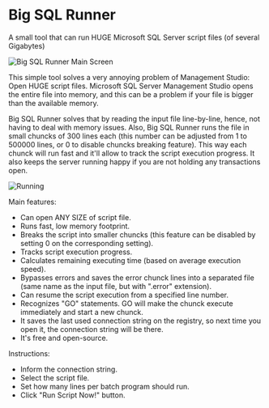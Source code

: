 # Big SQL Runner
A small tool that can run HUGE Microsoft SQL Server script files (of several Gigabytes)

![Big SQL Runner Main Screen](https://user-images.githubusercontent.com/17026744/83193020-c4b38400-a10c-11ea-92ff-ab7304f5aa0a.png)

This simple tool solves a very annoying problem of Management Studio: Open HUGE script files.
Microsoft SQL Server Management Studio opens the entire file into memory, and this can be a  problem if your file is bigger than the available memory.

Big SQL Runner solves that by reading the input file line-by-line, hence, not having to deal with memory issues.
Also, Big SQL Runner runs the file in small chuncks of 300 lines each (this number can be adjusted from 1 to 500000 lines, or 0 to disable chuncks breaking feature). 
This way each chunck will run fast and it'll allow to track the script execution progress. It also keeps the server running happy if you are not holding any transactions open.

![Running](https://user-images.githubusercontent.com/17026744/83192970-aea5c380-a10c-11ea-9811-d65d838a1833.png)

Main features:
* Can open ANY SIZE of script file.
* Runs fast, low memory footprint.
* Breaks the script into smaller chuncks (this feature can be disabled by setting 0 on the corresponding setting).
* Tracks script execution progress.
* Calculates remaining executing time (based on average execution speed).
* Bypasses errors and saves the error chunck lines into a separated file (same name as the input file, but with ".error" extension).
* Can resume the script execution from a specified line number.
* Recognizes "GO" statements. GO will make the chunck execute immediately and start a new chunck.
* It saves the last used connection string on the registry, so next time you open it, the connection string will be there.
* It's free and open-source.

Instructions:
- Inform the connection string.
- Select the script file.
- Set how many lines per batch program should run.
- Click "Run Script Now!" button.
